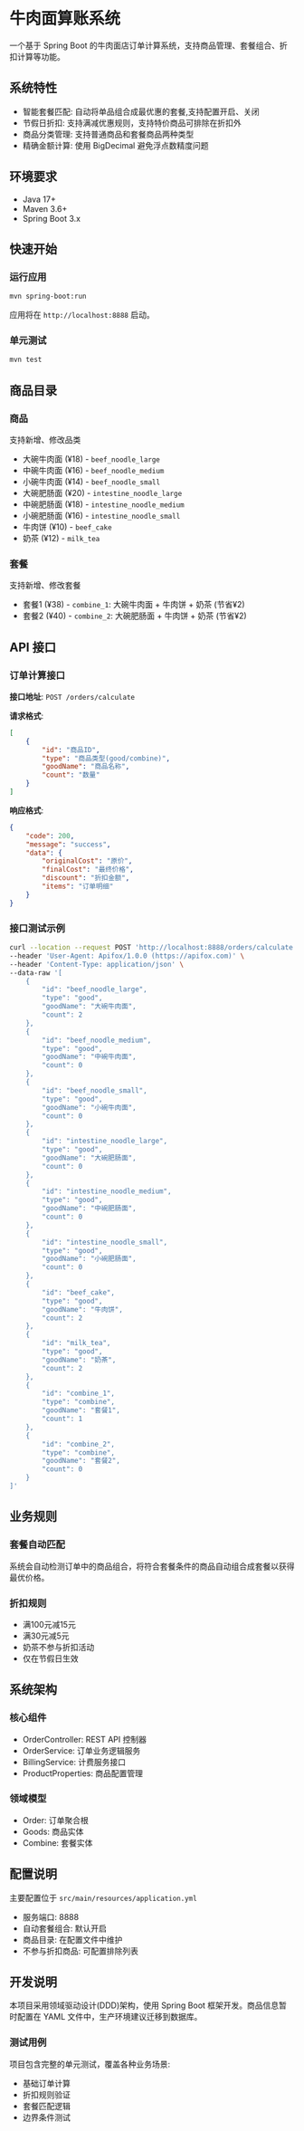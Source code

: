 # 牛肉面算账系统

一个基于 Spring Boot 的牛肉面店订单计算系统，支持商品管理、套餐组合、折扣计算等功能。

## 系统特性

- 智能套餐匹配: 自动将单品组合成最优惠的套餐,支持配置开启、关闭
- 节假日折扣: 支持满减优惠规则，支持特价商品可排除在折扣外
- 商品分类管理: 支持普通商品和套餐商品两种类型
- 精确金额计算: 使用 BigDecimal 避免浮点数精度问题

## 环境要求

- Java 17+
- Maven 3.6+
- Spring Boot 3.x

## 快速开始

### 运行应用

```bash
mvn spring-boot:run
```

应用将在 `http://localhost:8888` 启动。

### 单元测试

```bash
mvn test
```

## 商品目录

### 商品

支持新增、修改品类

- 大碗牛肉面 (¥18) - `beef_noodle_large`
- 中碗牛肉面 (¥16) - `beef_noodle_medium`  
- 小碗牛肉面 (¥14) - `beef_noodle_small`
- 大碗肥肠面 (¥20) - `intestine_noodle_large`
- 中碗肥肠面 (¥18) - `intestine_noodle_medium`
- 小碗肥肠面 (¥16) - `intestine_noodle_small`
- 牛肉饼 (¥10) - `beef_cake`
- 奶茶 (¥12) - `milk_tea`

### 套餐

支持新增、修改套餐

- 套餐1 (¥38) - `combine_1`: 大碗牛肉面 + 牛肉饼 + 奶茶 (节省¥2)
- 套餐2 (¥40) - `combine_2`: 大碗肥肠面 + 牛肉饼 + 奶茶 (节省¥2)

## API 接口

### 订单计算接口

**接口地址**: `POST /orders/calculate`

**请求格式**:

```json
[
    {
        "id": "商品ID",
        "type": "商品类型(good/combine)", 
        "goodName": "商品名称",
        "count": "数量"
    }
]
```

**响应格式**:
```json
{
    "code": 200,
    "message": "success", 
    "data": {
        "originalCost": "原价",
        "finalCost": "最终价格",
        "discount": "折扣金额",
        "items": "订单明细"
    }
}
```

### 接口测试示例

```bash
curl --location --request POST 'http://localhost:8888/orders/calculate' \
--header 'User-Agent: Apifox/1.0.0 (https://apifox.com)' \
--header 'Content-Type: application/json' \
--data-raw '[
    {
        "id": "beef_noodle_large",
        "type": "good",
        "goodName": "大碗牛肉面",
        "count": 2
    },
    {
        "id": "beef_noodle_medium",
        "type": "good",
        "goodName": "中碗牛肉面",
        "count": 0
    },
    {
        "id": "beef_noodle_small",
        "type": "good",
        "goodName": "小碗牛肉面",
        "count": 0
    },
    {
        "id": "intestine_noodle_large",
        "type": "good",
        "goodName": "大碗肥肠面",
        "count": 0
    },
    {
        "id": "intestine_noodle_medium",
        "type": "good",
        "goodName": "中碗肥肠面",
        "count": 0
    },
    {
        "id": "intestine_noodle_small",
        "type": "good",
        "goodName": "小碗肥肠面",
        "count": 0
    },
    {
        "id": "beef_cake",
        "type": "good",
        "goodName": "牛肉饼",
        "count": 2
    },
    {
        "id": "milk_tea",
        "type": "good",
        "goodName": "奶茶",
        "count": 2
    },
    {
        "id": "combine_1",
        "type": "combine",
        "goodName": "套餐1",
        "count": 1
    },
    {
        "id": "combine_2",
        "type": "combine",
        "goodName": "套餐2",
        "count": 0
    }
]'
```

## 业务规则

### 套餐自动匹配
系统会自动检测订单中的商品组合，将符合套餐条件的商品自动组合成套餐以获得最优价格。

### 折扣规则
- 满100元减15元
- 满30元减5元  
- 奶茶不参与折扣活动
- 仅在节假日生效

## 系统架构

### 核心组件
- OrderController: REST API 控制器
- OrderService: 订单业务逻辑服务
- BillingService: 计费服务接口
- ProductProperties: 商品配置管理

### 领域模型
- Order: 订单聚合根
- Goods: 商品实体
- Combine: 套餐实体

## 配置说明

主要配置位于 `src/main/resources/application.yml`

- 服务端口: 8888
- 自动套餐组合: 默认开启
- 商品目录: 在配置文件中维护
- 不参与折扣商品: 可配置排除列表

## 开发说明

本项目采用领域驱动设计(DDD)架构，使用 Spring Boot 框架开发。商品信息暂时配置在 YAML 文件中，生产环境建议迁移到数据库。

### 测试用例
项目包含完整的单元测试，覆盖各种业务场景: 

- 基础订单计算
- 折扣规则验证  
- 套餐匹配逻辑
- 边界条件测试

